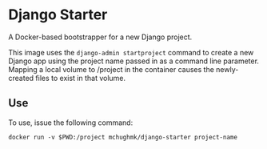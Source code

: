 # Django Starter

A Docker-based bootstrapper for a new Django project.

This image uses the `django-admin startproject` command to create a new Django app using the project name passed in as a command line parameter. Mapping a local volume to /project in the container causes the newly-created files to exist in that volume.

## Use

To use, issue the following command:
```
docker run -v $PWD:/project mchughmk/django-starter project-name
```